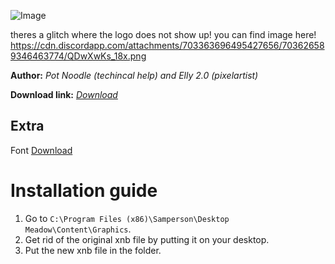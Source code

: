 
![Image](https://cdn.discordapp.com/attachments/703363696495427656/703626589346463774/QDwXwKs_18x.png)


theres a glitch where the logo does not show up! you can find image here! https://cdn.discordapp.com/attachments/703363696495427656/703626589346463774/QDwXwKs_18x.png

**Author:** *Pot Noodle (techincal help) and Elly 2.0 (pixelartist)*

**Download link:** *[Download](https://cdn.discordapp.com/attachments/703234077167452161/703618660362878997/NatureSheet.xnb)*

## Extra

Font [Download](https://cdn.discordapp.com/attachments/703234077167452161/703633818011172904/RENAMEME.ttf)

# Installation guide
1. Go to `C:\Program Files (x86)\Samperson\Desktop Meadow\Content\Graphics`. 
2. Get rid of the original xnb file by putting it on your desktop.
3. Put the new xnb file in the folder.

